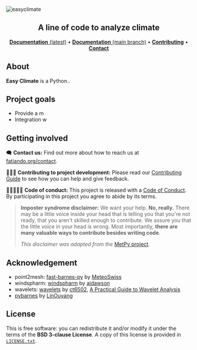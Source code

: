 <img src="https://github.com/shenyulu/easyclimate/blob/main/sphinx_docs/source/_static/easyclimate-logo.png?raw=true" alt="easyclimate">

<h2 align="center">A line of code to analyze climate</h2>

<p align="center">
<a href="https://www.fatiando.org/verde"><strong>Documentation</strong> (latest)</a> •
<a href="https://www.fatiando.org/verde/dev"><strong>Documentation</strong> (main branch)</a> •
<a href="https://github.com/fatiando/verde/blob/main/CONTRIBUTING.md"><strong>Contributing</strong></a> •
<a href="https://www.fatiando.org/contact/"><strong>Contact</strong></a>
</p>


## About

**Easy Climate** is a Python..

## Project goals

* Provide a m
* Integration w


## Getting involved

🗨️ **Contact us:**
Find out more about how to reach us at
[fatiando.org/contact](https://www.fatiando.org/contact/).

👩🏾‍💻 **Contributing to project development:**
Please read our
[Contributing Guide](https://github.com/fatiando/verde/blob/main/CONTRIBUTING.md)
to see how you can help and give feedback.

🧑🏾‍🤝‍🧑🏼 **Code of conduct:**
This project is released with a
[Code of Conduct](https://github.com/fatiando/community/blob/main/CODE_OF_CONDUCT.md).
By participating in this project you agree to abide by its terms.

> **Imposter syndrome disclaimer:**
> We want your help. **No, really.** There may be a little voice inside your
> head that is telling you that you're not ready, that you aren't skilled
> enough to contribute. We assure you that the little voice in your head is
> wrong. Most importantly, **there are many valuable ways to contribute besides
> writing code**.
>
> *This disclaimer was adapted from the*
> [MetPy project](https://github.com/Unidata/MetPy).

## Acknowledgement

- point2mesh: [fast-barnes-py](https://github.com/MeteoSwiss/fast-barnes-py) by [MeteoSwiss](https://github.com/MeteoSwiss)
- windspharm: [windspharm](https://github.com/ajdawson/windspharm) by [ajdawson](https://github.com/ajdawson)
- wavelets: [wavelets](https://github.com/ct6502/wavelets) by [ct6502](https://github.com/ct6502), [A Practical Guide to Wavelet Analysis](http://paos.colorado.edu/research/wavelets/)
- [pybarnes](https://github.com/LinOuyang/pybarnes) by [LinOuyang](https://github.com/LinOuyang)

## License

This is free software: you can redistribute it and/or modify it under the terms
of the **BSD 3-clause License**. A copy of this license is provided in
[`LICENSE.txt`](https://github.com/fatiando/verde/blob/main/LICENSE.txt).
